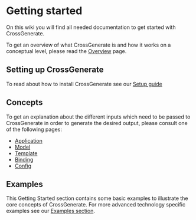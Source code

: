 # Getting started

On this wiki you will find all needed documentation to get started with CrossGenerate.

To get an overview of what CrossGenerate is and how it works on a conceptual level, please read the [Overview](../Overview) page.

## Setting up CrossGenerate 
To read about how to install CrossGenerate see our [Setup guide](../Setup)

## Concepts
To get an explanation about the different inputs which need to be passed to CrossGenerate in order to generate the desired output, please consult one of the following pages:

- [Application](../Application/CommandLine)
- [Model](../Model)
- [Template](../Template)
- [Binding](../Binding)
- [Config](../Config)

## Examples
This Getting Started section contains some basic examples to illustrate the core concepts of CrossGenerate. For more advanced technology specific examples see our [Examples section](../Examples).
